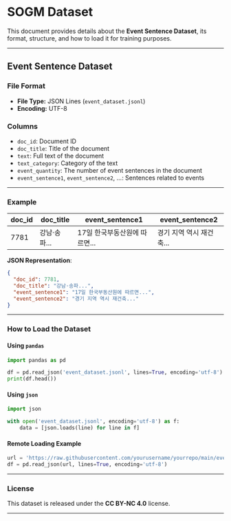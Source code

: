 # SOGM Dataset

This document provides details about the **Event Sentence Dataset**, its format, structure, and how to load it for training purposes.

---

## Event Sentence Dataset

### **File Format**
- **File Type:** JSON Lines (`event_dataset.jsonl`)  
- **Encoding:** UTF-8  

### **Columns**
- `doc_id`: Document ID  
- `doc_title`: Title of the document  
- `text`: Full text of the document  
- `text_category`: Category of the text  
- `event_quantity`: The number of event sentences in the document  
- `event_sentence1`, `event_sentence2`, ...: Sentences related to events  

---

### **Example**

| doc_id | doc_title  | event_sentence1                 | event_sentence2              |
|--------|------------|---------------------------------|------------------------------|
| 7781   | 강남·송파... | 17일 한국부동산원에 따르면... | 경기 지역 역시 재건축...    |

**JSON Representation**:
```json
{
  "doc_id": 7781,
  "doc_title": "강남·송파...",
  "event_sentence1": "17일 한국부동산원에 따르면...",
  "event_sentence2": "경기 지역 역시 재건축..."
}
```

---

### **How to Load the Dataset**

#### Using `pandas`
```python
import pandas as pd

df = pd.read_json('event_dataset.jsonl', lines=True, encoding='utf-8')
print(df.head())
```

#### Using `json`
```python
import json

with open('event_dataset.jsonl', encoding='utf-8') as f:
    data = [json.loads(line) for line in f]
```

#### Remote Loading Example
```python
url = 'https://raw.githubusercontent.com/yourusername/yourrepo/main/event_dataset.jsonl'
df = pd.read_json(url, lines=True, encoding='utf-8')
```

---

### **License**
This dataset is released under the **CC BY-NC 4.0** license.

---
